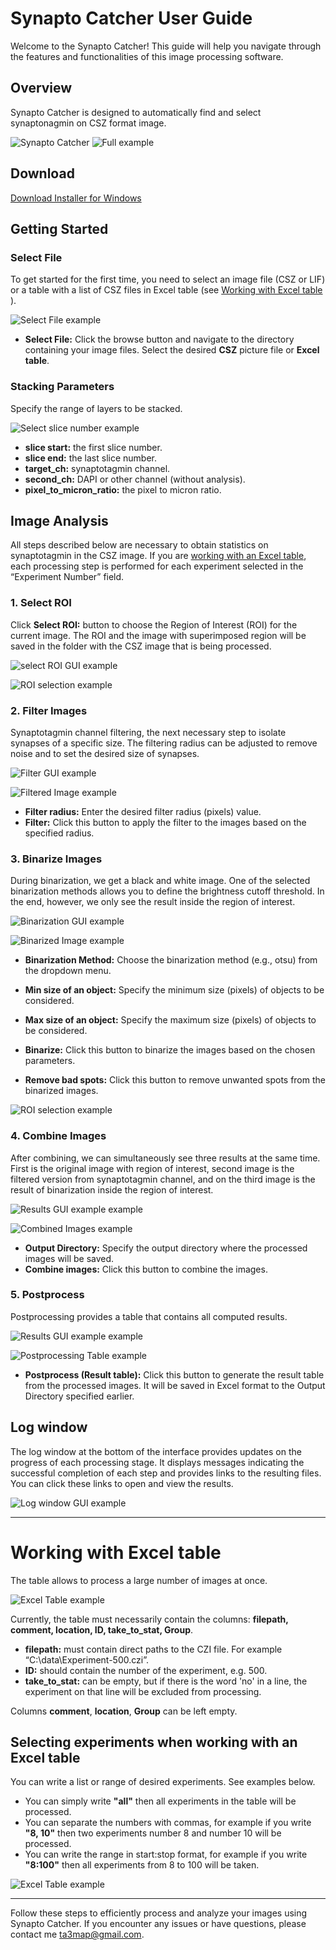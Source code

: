 # Synapto Catcher User Guide

Welcome to the Synapto Catcher! This guide will help you navigate through the features and functionalities of this image processing software.

## Overview
Synapto Catcher is designed to automatically find and select synaptonagmin on CSZ format image. 

![Synapto Catcher](images/synaptocatcher_logo.png)
![Full example](images/demo.gif)

## Download
[Download Installer for Windows](https://sourceforge.net/projects/synapto-catcher/files/synapto_catcher_setup.exe/download)

## Getting Started

### Select File
To get started for the first time, you need to select an image file (CSZ or LIF) or a table with a list of CSZ files in Excel table (see [Working with Excel table](#working-with-excel-table)
).

![Select File example](images/select_file_gui_example.png)

- **Select File:** Click the browse button and navigate to the directory containing your image files. Select the desired **CSZ** picture file or **Excel table**.

### Stacking Parameters
Specify the range of layers to be stacked.

![Select slice number example](images/select_slice_number_example.png)

- **slice start:** the first slice number.
- **slice end:** the last slice number.
- **target_ch:** synaptotagmin channel.
- **second_ch:** DAPI or other channel (without analysis).
- **pixel_to_micron_ratio:** the pixel to micron ratio.

## Image Analysis
All steps described below are necessary to obtain statistics on synaptotagmin in the CSZ image.
If you are [working with an Excel table](#working-with-excel-table), each processing step is performed for each experiment selected in the “Experiment Number” field.
### 1. Select ROI
Click **Select ROI:**  button to choose the Region of Interest (ROI) for the current image.
The ROI and the image with superimposed region will be saved in the folder with the CSZ image that is being processed.

![select ROI GUI example](images/select_roi_gui_example.png)

![ROI selection example](images/example_select_roi.gif)

### 2. Filter Images
Synaptotagmin channel filtering, the next necessary step to isolate synapses of a specific size. The filtering radius can be adjusted to remove noise and to set the desired size of synapses.

![Filter GUI example](images/filter_gui_example.png)

![Filtered Image example](images/example_denoised.png)

- **Filter radius:** Enter the desired filter radius (pixels) value.
- **Filter:** Click this button to apply the filter to the images based on the specified radius.

### 3. Binarize Images
During binarization, we get a black and white image. One of the selected binarization methods allows you to define the brightness cutoff threshold. In the end, however, we only see the result inside the region of interest.

![Binarization GUI example](images/binar_gui_example.png)

![Binarized Image example](images/example_masks_roi_crop.png)

- **Binarization Method:** Choose the binarization method (e.g., otsu) from the dropdown menu.
- **Min size of an object:** Specify the minimum size (pixels) of objects to be considered.
- **Max size of an object:** Specify the maximum size (pixels) of objects to be considered.
- **Binarize:** Click this button to binarize the images based on the chosen parameters.

- **Remove bad spots:** Click this button to remove unwanted spots from the binarized images.

![ROI selection example](images/example_remove_bad_spot.gif)

### 4. Combine Images
After combining, we can simultaneously see three results at the same time. First is the original image with region of interest, second image is the filtered version from synaptotagmin channel, and on the third image is the result of binarization inside the region of interest.

![Results GUI example example](images/results_gui_example.png)

![Combined Images example](images/example_combined.png)

- **Output Directory:** Specify the output directory where the processed images will be saved.
- **Combine images:** Click this button to combine the images.

### 5. Postprocess
Postprocessing provides a table that contains all computed results.

![Results GUI example example](images/postprocess_gui_example.png)

![Postprocessing Table example](images/postprocess_table_example.png)

- **Postprocess (Result table):** Click this button to generate the result table from the processed images.
It will be saved in Excel format to the Output Directory specified earlier.

## Log window
The log window at the bottom of the interface provides updates on the progress of each processing stage. It displays messages indicating the successful completion of each step and provides links to the resulting files. You can click these links to open and view the results.

![Log window GUI example](images/console_gui_example.png)

---


# Working with Excel table
The table allows to process a large number of images at once.

![Excel Table example](images/protocol_table_example.png)

Currently, the table must necessarily contain the columns: **filepath, comment, location, ID, take_to_stat, Group**. 
- **filepath:** must contain direct paths to the CZI file. For example “C:\data\Experiment-500.czi”.
- **ID:** should contain the number of the experiment, e.g. 500. 
- **take_to_stat:** can be empty, but if there is the word 'no' in a line, the experiment on that line will be excluded from processing.

Columns **comment**, **location**, **Group** can be left empty.

## Selecting experiments when working with an Excel table

You can write a list or range of desired experiments. See examples below. 
- You can simply write **"all"** then all experiments in the table will be processed. 
- You can separate the numbers with commas, for example if you write **"8, 10"** then two experiments number 8 and number 10 will be processed. 
- You can write the range in start:stop format, for example if you write **"8:100"** then all experiments from 8 to 100 will be taken. 

![Excel Table example](images/select_experiment_number_example.png)

---

Follow these steps to efficiently process and analyze your images using Synapto Catcher. If you encounter any issues or have questions, please contact me [ta3map@gmail.com](mailto:ta3map@gmail.com?subject=SynaptoCatcher).
